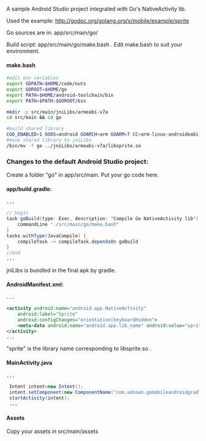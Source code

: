 A sample Android Studio project integrated with Go's NativeActivity lib.

Used the example: http://godoc.org/golang.org/x/mobile/example/sprite

Go sources are in: app/src/main/go/

Build script: app/src/main/go/make.bash . Edit make.bash to suit your environment.

#### make.bash

```bash
#edit env variables
export GOPATH=$HOME/code/nuts 
export GOROOT=$HOME/go
export PATH=$HOME/android-toolchain/bin
export PATH=$PATH:$GOROOT/bin

mkdir -p src/main/jniLibs/armeabi-v7a
cd src/main && cd go

#build shared library
CGO_ENABLED=1 GOOS=android GOARCH=arm GOARM=7 CC=arm-linux-androideabi-gcc CCX=arm-linux-androideabi-g++ GOGCCFLAGS=-"fPIC -marm -pthread -fmessage-length=0" go build -v -ldflags="-shared" .
#move shared library to jniLibs
/bin/mv -f go ../jniLibs/armeabi-v7a/libsprite.so
```



### Changes to the default Android Studio project:


Create a folder "go" in app/src/main. Put your go code here.

#### app/build.gradle: 

```java
...

// begin
task goBuild(type: Exec, description: 'Compile Go NativeActivity lib') {
    commandLine "./src/main/go/make.bash"
}
tasks.withType(JavaCompile) {
    compileTask -> compileTask.dependsOn goBuild
}
//end
...

```

jniLibs is bundled in the final apk by gradle.

#### AndroidManifest.xml: 

```xml
...	

<activity android:name="android.app.NativeActivity"
    android:label="Sprite"
    android:configChanges="orientation|keyboardHidden">
    <meta-data android:name="android.app.lib_name" android:value="sprite" />
</activity>
...

```

"sprite" is the library name corresponding to libsprite.so .


#### MainActivity.java

```java
...

 Intent intent=new Intent();
 intent.setComponent(new ComponentName("com.adnaan.gomobileandroidgradle", "android.app.NativeActivity"));
 startActivity(intent);
 ...

 ```
 
#### Assets

 Copy your assets in src/main/assets

